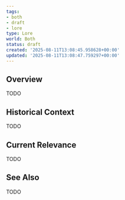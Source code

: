 ```yaml
---
tags:
- both
- draft
- lore
type: Lore
world: Both
status: draft
created: '2025-08-11T13:08:45.958628+00:00'
updated: '2025-08-11T13:08:47.759297+00:00'
---
```



## Overview

TODO
## Historical Context

TODO
## Current Relevance

TODO
## See Also

TODO
